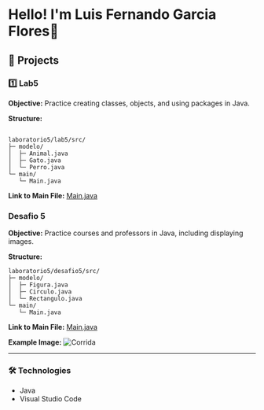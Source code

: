 
# Hello! I'm Luis Fernando Garcia Flores🚀

## 🧪 Projects

### 1️⃣ Lab5
**Objective:** Practice creating classes, objects, and using packages in Java.

**Structure:**
```

laboratorio5/lab5/src/
├─ modelo/
│  ├─ Animal.java
│  ├─ Gato.java
│  └─ Perro.java
└─ main/
   └─ Main.java

````


**Link to Main File:**
[Main.java](https://github.com/TK-FUISTELS154/Laboratorio-5/blob/main/lab5/src/main/Main.java)


### Desafio 5

**Objective:** Practice courses and professors in Java, including displaying images.

**Structure:**

```
laboratorio5/desafio5/src/
├─ modelo/
│  ├─ Figura.java
│  ├─ Circulo.java
│  └─ Rectangulo.java
└─ main/
   └─ Main.java
```

**Link to Main File:**
[Main.java](https://github.com/TK-FUISTELS154/Laboratorio-5/blob/main/desafio5/src/main/Main.java)

**Example Image:**
![Corrida](https://github.com/TK-FUISTELS154/Laboratorio-5/blob/main/practica5.png?raw=true)

---

### 🛠 Technologies

* Java
* Visual Studio Code


